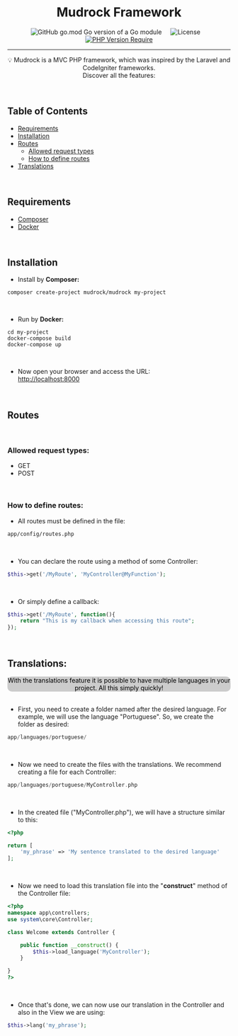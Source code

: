 <p align="center">
 <!-- image -->
</p>

<h1 align="center">Mudrock Framework</h1>

<div align="center">

![GitHub go.mod Go version of a Go module](https://badgen.net/badge/Versão/1.2.0/green) &nbsp; &nbsp; 
![License](https://img.shields.io/badge/license-MIT-blue.svg) &nbsp; &nbsp;
[![PHP Version Require](http://poser.pugx.org/badges/poser/require/php)](https://packagist.org/mudrock/mudrock) 


<!--   <a href="https://www.producthunt.com/posts/the-documentation-compendium?utm_source=badge-top-post-badge&utm_medium=badge&utm_souce=badge-the-documentation-compendium" target="_blank"><img src="https://api.producthunt.com/widgets/embed-image/v1/top-post-badge.svg?post_id=157965&theme=dark&period=daily" alt="The Documentation Compendium - Beautiful README templates that people want to read. | Product Hunt Embed" style="width: 250px; height: 54px;" width="250px" height="54px" /></a> -->

</div>

---

<p align = "center">
💡 Mudrock is a MVC PHP framework, which was inspired by the Laravel and CodeIgniter frameworks.<br />Discover all the features:</p>

<br />

## Table of Contents

- [Requirements](#requirements)
- [Installation](#install)
- [Routes](#routes)
    - [Allowed request types](#allowed_requests)
    - [How to define routes](#how_to_define_routes)
- [Translations](#translations)
    
<br />

## Requirements <a name = "requirements"></a>

- [Composer](https://getcomposer.org/)
- [Docker](https://www.docker.com/)

<br />

## Installation <a name = "install"></a>

- Install by <b>Composer:</b>
```shell
composer create-project mudrock/mudrock my-project
```

<br />

- Run by <b>Docker:</b>
```shell
cd my-project
docker-compose build
docker-compose up
```

<br />

- Now open your browser and access the URL: <br />
[http://localhost:8000](http://localhost:8000)

<br />

## Routes<a name = "routes"></a>

<br />

### Allowed request types:<a name = "allowed_requests"></a>

- GET
- POST

<br />

### How to define routes:<a name = "how_to_define_routes"></a>

- All routes must be defined in the file:
```html
app/config/routes.php
```

<br />

- You can declare the route using a method of some Controller:
```php
$this->get('/MyRoute', 'MyController@MyFunction'); 
```

<br />

- Or simply define a callback:
```php
$this->get('/MyRoute', function(){
    return "This is my callback when accessing this route";
}); 
```

<br />

## Translations:<a name = "translations"></a>

<div align="center" style="background-color: #ccc; color: black; border-radius: 10px">With the translations feature it is possible to have multiple languages in your project. All this simply quickly!</div>

<br>

- First, you need to create a folder named after the desired language. For example, we will use the language "Portuguese". So, we create the folder as desired:
```php
app/languages/portuguese/
```

<br>

- Now we need to create the files with the translations. We recommend creating a file for each Controller:
```php
app/languages/portuguese/MyController.php
```

<br>

- In the created file ("MyController.php"), we will have a structure similar to this:
```php
<?php

return [
    'my_phrase' => 'My sentence translated to the desired language'
];
```

<br>

- Now we need to load this translation file into the "<b>construct</b>" method of the Controller file:
```php
<?php
namespace app\controllers;
use system\core\Controller;

class Welcome extends Controller {

    public function __construct() {
        $this->load_language('MyController');
    }

}
?>
```

<br>

- Once that's done, we can now use our translation in the Controller and also in the View we are using:
```php
$this->lang('my_phrase');
```
